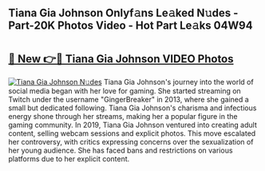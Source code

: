 ## Tiana Gia Johnson Onlyf𝚊ns Le𝚊ked N𝚞des - Part-20K Photos Video - Hot Part Le𝚊ks 04W94

# <h2><a href="http://ac40938.deff.icu/?id=Tiana+Gia+Johnson">🔗 New 👉🔴 Tiana Gia Johnson VIDEO Photos</a></h2>

[![Tiana Gia Johnson N𝚞des](https://i.imgur.com/rIISA9y.gif)](http://ac40938.deff.icu/?id=Tiana+Gia+Johnson)
Tiana Gia Johnson's journey into the world of social media began with her love for gaming. She started streaming on Twitch under the username "GingerBreaker" in 2013, where she gained a small but dedicated following. Tiana Gia Johnson's charisma and infectious energy shone through her streams, making her a popular figure in the gaming community. In 2019, Tiana Gia Johnson ventured into creating adult content, selling webcam sessions and explicit photos. This move escalated her controversy, with critics expressing concerns over the sexualization of her young audience. She has faced bans and restrictions on various platforms due to her explicit content.
